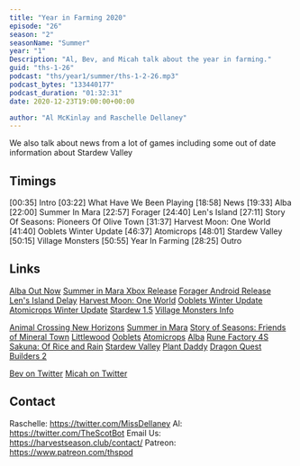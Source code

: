 ```yaml
---
title: "Year in Farming 2020"
episode: "26"
season: "2"
seasonName: "Summer"
year: "1"
Description: "Al, Bev, and Micah talk about the year in farming."
guid: "ths-1-26"
podcast: "ths/year1/summer/ths-1-2-26.mp3"
podcast_bytes: "133440177"
podcast_duration: "01:32:31"
date: 2020-12-23T19:00:00+00:00

author: "Al McKinlay and Raschelle Dellaney"
---
```


We also talk about news from a lot of games including some out of date information about Stardew Valley

## Timings

[00:35] Intro
[03:22] What Have We Been Playing
[18:58] News
[19:33] Alba
[22:00] Summer In Mara
[22:57] Forager
[24:40] Len's Island
[27:11] Story Of Seasons: Pioneers Of Olive Town
[31:37] Harvest Moon: One World
[41:40] Ooblets Winter Update
[46:37] Atomicrops
[48:01] Stardew Valley
[50:15] Village Monsters
[50:55] Year In Farming
[28:25] Outro

## Links

[Alba Out Now](https://twitter.com/WildlifeAlba/status/1337051193290465290)
[Summer in Mara Xbox Release](https://www.kickstarter.com/projects/chibig/summer-in-mara-an-adventure-set-in-a-tropical-ocea/posts/3052117?ref=ksr_email_backer_project_update_registered_users)
[Forager Android Release](https://twitter.com/PlayHumbleGames/status/1336732366962786306)
[Len's Island Delay](https://www.kickstarter.com/projects/lensisland/lens-island/posts/2933602?ref=ksr_email_backer_project_update_registered_users)
[Harvest Moon: One World](https://twitter.com/Natsume_Inc/status/1339603304352002048)
[Ooblets Winter Update](https://twitter.com/ooblets/status/1336327100421181441)
[Atomicrops Winter Update](https://twitter.com/RawFury/status/1339591179562856469)
[Stardew 1.5](https://twitter.com/ConcernedApe/status/1340712716265132033)
[Village Monsters Info](https://twitter.com/VillageMonsters/status/1340105371784945666)

[Animal Crossing New Horizons](https://www.nintendo.com/games/detail/animal-crossing-new-horizons-switch/)
[Summer in Mara](https://chibig.com/summer-in-mara/)
[Story of Seasons: Friends of Mineral Town](https://www.nintendo.com/games/detail/story-of-seasons-friends-of-mineral-town-switch/)
[Littlewood](https://store.steampowered.com/app/894940/Littlewood/)
[Ooblets](https://ooblets.com/)
[Atomicrops](https://www.atomicrops.com/)
[Alba](https://www.albawildlife.com/)
[Rune Factory 4S](https://www.nintendo.com/games/detail/rune-factory-4-special-switch/)
[Sakuna: Of Rice and Rain](http://sakunaofriceandruin.com/)
[Stardew Valley](https://www.stardewvalley.net/)
[Plant Daddy](https://overfull.itch.io/plantdaddy)
[Dragon Quest Builders 2](https://dragonquest.square-enix-games.com/builders2/en-gb/home/)

[Bev on Twitter](https://twitter.com/BEVGranger711)
[Micah on Twitter](https://twitter.com/micahthebrave)

## Contact

Raschelle: https://twitter.com/MissDellaney
Al: https://twitter.com/TheScotBot
Email Us: https://harvestseason.club/contact/
Patreon: https://www.patreon.com/thspod
